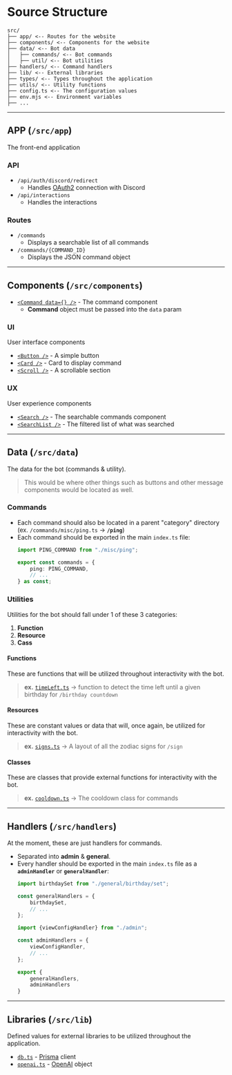 # Source Structure

```
src/
├── app/ <-- Routes for the website
├── components/ <-- Components for the website
├── data/ <-- Bot data
│   ├── commands/ <-- Bot commands
│   ├── util/ <-- Bot utilities
├── handlers/ <-- Command handlers
├── lib/ <-- External libraries
├── types/ <-- Types throughout the application
├── utils/ <-- Utility functions
├── config.ts <-- The configuration values
├── env.mjs <-- Environment variables
├── ...
```

---

## APP (`/src/app`)

The front-end application

### API

- `/api/auth/discord/redirect`
    - Handles [OAuth2](https://discord.com/developers/docs/topics/oauth2) connection with Discord
- `/api/interactions`
    - Handles the interactions

### Routes

- `/commands`
    - Displays a searchable list of all commands
- `/commands/{COMMAND_ID}`
    - Displays the JSON command object

---

## Components (`/src/components`)

- [`<Command data={} />`](/src/components/Command.tsx) - The command component
    - **Command** object must be passed into the `data` param

### UI

User interface components

- [`<Button />`](/src/components/ui/Button.tsx) - A simple button
- [`<Card />`](/src//components/ui/Card.tsx) - Card to display command
- [`<Scroll />`](/src/components/ui/Scroll.tsx) - A scrollable section

### UX

User experience components

- [`<Search />`](/src/components/ux/Search.tsx) - The searchable commands component
- [`<SearchList />`](/src/components/ux/SearchList.tsx) - The filtered list of what was searched

---

## Data (`/src/data`)

The data for the bot (commands & utility).
> This would be where other things such as buttons and other message components would be located as well.

### Commands 

- Each command should also be located in a parent "category" directory (ex. `/commands/misc/ping.ts` -> **`/ping`**)
- Each command should be exported in the main `index.ts` file:
    ```ts
    import PING_COMMAND from "./misc/ping";

    export const commands = {
        ping: PING_COMMAND,
        // ...
    } as const;
    ```

### Utilities

Utilities for the bot should fall under 1 of these 3 categories:
1. **Function**
2. **Resource**
3. **Cass**

#### Functions

These are functions that will be utilized throughout interactivity with the bot.
> **ex.** [`timeLeft.ts`](./data/util/functions/timeLeft.ts) -> function to detect the time left until a given birthday for `/birthday countdown`

#### Resources

These are constant values or data that will, once again, be utilized for interactivity with the bot.
> **ex.** [`signs.ts`](./data/util/resources/signs.ts) -> A layout of all the zodiac signs for `/sign`

#### Classes

These are classes that provide external functions for interactivity with the bot.

> **ex.** [`cooldown.ts`](./data/util/classes/cooldown.ts) -> The cooldown class for commands
---

## Handlers (`/src/handlers`)

At the moment, these are just handlers for commands.

- Separated into **admin** & **general**.
- Every handler should be exported in the main `index.ts` file as a **`adminHandler`** or **`generalHandler`**:
    ```ts
    import birthdaySet from "./general/birthday/set";

    const generalHandlers = {
        birthdaySet,
        // ...
    };

    import {viewConfigHandler} from "./admin";

    const adminHandlers = {
        viewConfigHandler,
        // ...
    };

    export {
        generalHandlers,
        adminHandlers
    }
    ```

---

## Libraries (`/src/lib`)

Defined values for external libraries to be utilized throughout the application.

- [`db.ts`](/src/lib/db.ts) - [Prisma](https://www.prisma.io/) client
- [`openai.ts`](./lib/openai.ts) - [OpenAI](https://openai.com/) object